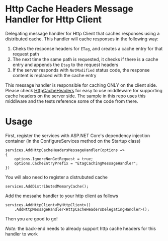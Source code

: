 # Http Cache Headers Message Handler for Http Client
Delegating message handler for Http Client that caches responses using a distributed cache. This handler will cache responses in the following way:

1. Cheks the response headers for `ETag`, and creates a cache entry for that request path
2. The next time the same path is requested, it checks if there is a cache entry and appends the `Etag` to the request headers
3. If the server responds with `NotModified` status code, the response content is replaced with the cache entry

This message handler is responsible for caching ONLY on the client side. Please check [HttpCacheHeaders](https://github.com/KevinDockx/HttpCacheHeaders) for easy to use middleware for supporting cache headers on the server side. The sample in this repo uses this middlware and the tests reference some of the code from there.

# Usage
First, register the services with ASP.NET Core's dependency injection container (in the ConfigureServices method on the Startup class)

```
services.AddHttpCacheHeadersMessageHandler(options =>
{
    options.IgnoreNonGetRequest = true;
    options.CacheEntryPrefix = "EtagCachingMessageHandler";
})
```

You will also need to register a distrubuted cache

```
services.AddDistributedMemoryCache();
```

Add the messahe handler to your http client as follows

```
services.AddHttpClient<MyHttpClient>()
    .AddHttpMessageHandler<HttpCacheHeadersDelegatingHandler>();
```

Then you are good to go!

*Note:* the back-end needs to already support http cache headers for this handler to work
